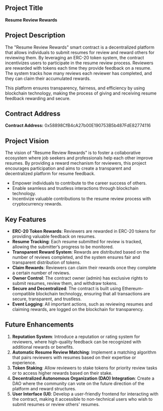 ## Project Title
**Resume Review Rewards**

## Project Description
The "Resume Review Rewards" smart contract is a decentralized platform that allows individuals to submit resumes for review and reward others for reviewing them. By leveraging an ERC-20 token system, the contract incentivizes users to participate in the resume review process. Reviewers are rewarded with tokens each time they provide feedback on a resume. The system tracks how many reviews each reviewer has completed, and they can claim their accumulated rewards. 

This platform ensures transparency, fairness, and efficiency by using blockchain technology, making the process of giving and receiving resume feedback rewarding and secure.

## Contract Address

 **Contract Address:**
0x58898CfB4cA27b00E190753B5b487FdE82774116

## Project Vision
The vision of "Resume Review Rewards" is to foster a collaborative ecosystem where job seekers and professionals help each other improve resumes. By providing a reward mechanism for reviewers, this project encourages participation and aims to create a transparent and decentralized platform for resume feedback.

- Empower individuals to contribute to the career success of others.
- Enable seamless and trustless interactions through blockchain technology.
- Incentivize valuable contributions to the resume review process with cryptocurrency rewards.

## Key Features
- **ERC-20 Token Rewards**: Reviewers are rewarded in ERC-20 tokens for providing valuable feedback on resumes.
- **Resume Tracking**: Each resume submitted for review is tracked, allowing the submitter’s progress to be monitored.
- **Transparent Reward System**: Rewards are distributed based on the number of reviews completed, and the system ensures fair and transparent distribution of tokens.
- **Claim Rewards**: Reviewers can claim their rewards once they complete a certain number of reviews.
- **Owner Control**: The contract owner (admin) has exclusive rights to submit resumes, review them, and withdraw tokens.
- **Secure and Decentralized**: The contract is built using Ethereum-compatible blockchain technology, ensuring that all transactions are secure, transparent, and trustless.
- **Event Logging**: All important actions, such as reviewing resumes and claiming rewards, are logged on the blockchain for transparency.

## Future Enhancements
1. **Reputation System**: Introduce a reputation or rating system for reviewers, where high-quality feedback can be recognized with additional rewards or benefits.
2. **Automatic Resume Review Matching**: Implement a matching algorithm that pairs reviewers with resumes based on their expertise or experience.
3. **Token Staking**: Allow reviewers to stake tokens for priority review tasks or to access higher rewards based on their stake.
4. **Decentralized Autonomous Organization (DAO) Integration**: Create a DAO where the community can vote on the future direction of the platform and reward structures.
5. **User Interface (UI)**: Develop a user-friendly frontend for interacting with the contract, making it accessible to non-technical users who wish to submit resumes or review others' resumes.